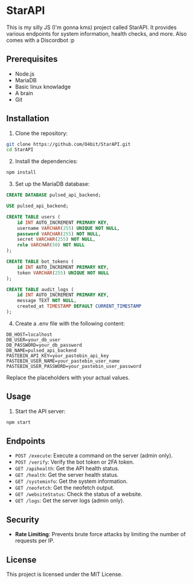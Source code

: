 # StarAPI

This is my silly JS (I'm gonna kms) project called StarAPI. It provides various endpoints for system information, health checks, and more. Also comes with a Discordbot :p

## Prerequisites

- Node.js
- MariaDB
- Basic linux knowladge
- A brain
- Git

## Installation

1. Clone the repository:

```sh
git clone https://github.com/O4bit/StarAPI.git
cd StarAPI
```

2. Install the dependencies:

```sh
npm install
```

3. Set up the MariaDB database:

```sql
CREATE DATABASE pulsed_api_backend;

USE pulsed_api_backend;

CREATE TABLE users (
    id INT AUTO_INCREMENT PRIMARY KEY,
    username VARCHAR(255) UNIQUE NOT NULL,
    password VARCHAR(255) NOT NULL,
    secret VARCHAR(255) NOT NULL,
    role VARCHAR(50) NOT NULL
);

CREATE TABLE bot_tokens (
    id INT AUTO_INCREMENT PRIMARY KEY,
    token VARCHAR(255) UNIQUE NOT NULL
);

CREATE TABLE audit_logs (
    id INT AUTO_INCREMENT PRIMARY KEY,
    message TEXT NOT NULL,
    created_at TIMESTAMP DEFAULT CURRENT_TIMESTAMP
);
```

4. Create a .env file with the following content:

```env
DB_HOST=localhost
DB_USER=your_db_user
DB_PASSWORD=your_db_password
DB_NAME=pulsed_api_backend
PASTEBIN_API_KEY=your_pastebin_api_key
PASTEBIN_USER_NAME=your_pastebin_user_name
PASTEBIN_USER_PASSWORD=your_pastebin_user_password
```

Replace the placeholders with your actual values.

## Usage

1. Start the API server:

```sh
npm start
```

## Endpoints

- `POST /execute`: Execute a command on the server (admin only).
- `POST /verify`: Verify the bot token or 2FA token.
- `GET /apihealth`: Get the API health status.
- `GET /health`: Get the server health status.
- `GET /systeminfo`: Get the system information.
- `GET /neofetch`: Get the neofetch output.
- `GET /websiteStatus`: Check the status of a website.
- `GET /logs`: Get the server logs (admin only).

## Security
 
- **Rate Limiting**: Prevents brute force attacks by limiting the number of requests per IP.

## License

This project is licensed under the MIT License.